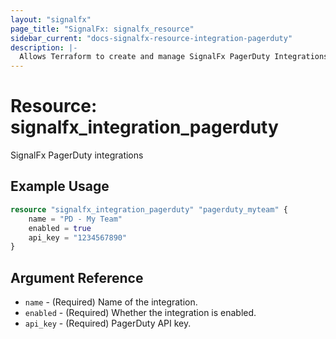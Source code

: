 ```yaml
---
layout: "signalfx"
page_title: "SignalFx: signalfx_resource"
sidebar_current: "docs-signalfx-resource-integration-pagerduty"
description: |-
  Allows Terraform to create and manage SignalFx PagerDuty Integrations
---
```


# Resource: signalfx_integration_pagerduty

SignalFx PagerDuty integrations

## Example Usage

```terraform
resource "signalfx_integration_pagerduty" "pagerduty_myteam" {
    name = "PD - My Team"
    enabled = true
    api_key = "1234567890"
}
```
## Argument Reference

* `name` - (Required) Name of the integration.
* `enabled` - (Required) Whether the integration is enabled.
* `api_key` - (Required) PagerDuty API key.
